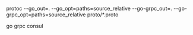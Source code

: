 protoc --go_out=. --go_opt=paths=source_relative --go-grpc_out=. --go-grpc_opt=paths=source_relative proto/*.proto

go grpc consul